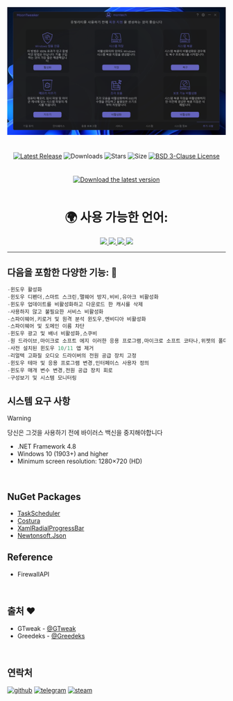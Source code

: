 <div align="center">
<img src="https://github.com/XMontech1337X/MoonTweaker/blob/main/.github/Preview-ko.png"/><br/><br/>
 
<div align="center" style="margin: 20px 0; text-align: center;">
 
[![Latest Release](https://img.shields.io/github/v/release/XMontech1337X/MoonTweaker?style=for-the-badge&color=179962)](https://github.com/Greedeks/GTweak/releases/latest)
![Downloads](https://img.shields.io/github/downloads/XMontech1337X/MoonTweaker/total.svg?style=for-the-badge&color=1982a5)
![Stars](https://img.shields.io/github/stars/XMontech1337X/MoonTweaker?style=for-the-badge&color=179962)
![Size](https://img.shields.io/github/repo-size/XMontech1337X/MoonTweaker?style=for-the-badge&color=1982a5)
[![BSD 3-Clause License](https://img.shields.io/badge/License-BSD%203--Clause-yellow.svg?style=for-the-badge&color=179962)](https://github.com/XMontech1337X/MoonTweaker/blob/main/LICENSE)
</div>

<br/><a href="https://github.com/XMontech1337X/MoonTweaker/releases/latest/download/MoonTweaker.exe"><img src="https://github.com/user-attachments/assets/0c2f2947-6d63-46b3-9933-8e72a8b45ed3" width="260" height="68" alt="Download the latest version"></a><br/><br/>

<!-- language --> 
<div align="center">
  <h1>🌍 사용 가능한 언어:</h1>
  <a href="https://github.com/XMontech1337X/MoonTweaker/blob/main/README.md">
    <img src="https://hatscripts.github.io/circle-flags/flags/us.svg" width="40">
  </a>
  <a href="https://github.com/XMontech1337X/MoonTweaker/blob/main/README-ko.md">
    <img src="https://hatscripts.github.io/circle-flags/flags/kr.svg" width="40">
  </a>
  <a href="https://github.com/XMontech1337X/MoonTweaker/blob/main/README-ru.md">
    <img src="https://hatscripts.github.io/circle-flags/flags/ru.svg" width="40">
  </a>
  <a href="https://github.com/XMontech1337X/MoonTweaker/blob/main/README-uk.md">
    <img src="https://hatscripts.github.io/circle-flags/flags/ua.svg" width="40">
  </a>
</div>
</div>

---
<h2> 다음을 포함한 다양한 기능: 🔩</h2>

```c#
-윈도우 활성화
-윈도우 디펜더,스마트 스크린,맬웨어 방지,비비,유아크 비활성화 
-윈도우 업데이트를 비활성화하고 다운로드 한 캐시를 삭제
-사용하지 않고 불필요한 서비스 비활성화 
-스파이웨어,키로거 및 원격 분석 윈도우,엔비디아 비활성화
-스파이웨어 및 도메인 이름 차단
-윈도우 광고 및 배너 비활성화,스쿠비
-원 드라이브,마이크로 소프트 에지 이러한 응용 프로그램,마이크로 소프트 코타나,위젯의 폴더를 삭제
-사전 설치된 윈도우 10/11 앱 제거
-리얼텍 고화질 오디오 드라이버의 전원 공급 장치 고정
-윈도우 테마 및 응용 프로그램 변경,인터페이스 사용자 정의
-윈도우 매개 변수 변경,전원 공급 장치 회로
-구성보기 및 시스템 모니터링
```
## 시스템 요구 사항
> [!WARNING]  
> 당신은 그것을 사용하기 전에 바이러스 백신을 중지해야합니다

- .NET Framework 4.8
- Windows 10 (1903+) and higher
- Minimum screen resolution: 1280×720 (HD) 

</br>

## NuGet Packages
- [TaskScheduler](https://www.nuget.org/packages/TaskScheduler/)
- [Costura](https://github.com/Fody/Costura)
- [XamlRadialProgressBar](https://www.nuget.org/packages/XamlRadialProgressBar)
- [Newtonsoft.Json](https://www.nuget.org/packages/Newtonsoft.Json/13.0.2-beta1)

## Reference
- FirewallAPI

</br>

## 출처 ❤️ 
- GTweak - [@GTweak](https://github.com/Greedeks/GTweak)
- Greedeks - [@Greedeks](https://github.com/Greedeks)

</br>

## 연락처
[![github](https://img.shields.io/badge/Github-gray?style=for-the-badge&logo=github&logoColor=white)](https://github.com/XMontech1337X)
[![telegram](https://img.shields.io/badge/Telegram-1DA1F2?style=for-the-badge&logo=telegram&logoColor=white)](https://t.me/XMontech1337X)
[![steam](https://img.shields.io/badge/STEAM-042430?style=for-the-badge&logo=steam&logoColor=white)](https://steamcommunity.com/id/XMontech1337X)
